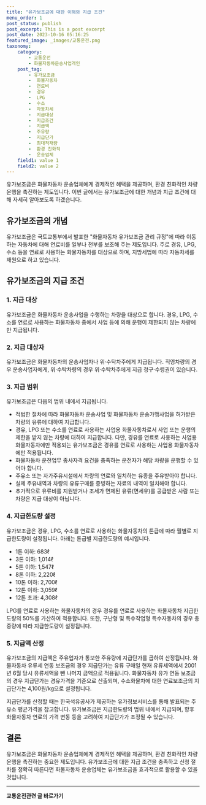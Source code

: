 ```yaml
---
title: "유가보조금에 대한 이해와 지급 조건"
menu_order: 1
post_status: publish
post_excerpt: This is a post excerpt
post_date: 2023-10-16 05:16:25
featured_image: _images/교통운전.png
taxonomy:
    category:
        - 교통운전
        - 화물자동차운송사업개인
    post_tag:
        - 유가보조금
        -  화물자동차
        -  연료비
        -  경유
        -  LPG
        -  수소
        -  자동차세
        -  지급대상
        -  지급조건
        -  지급액
        -  주유량
        -  지급단가
        -  최대적재량
        -  환경 친화적
        -  운송업체
    field1: value 1
    field2: value 2
---
```



유가보조금은 화물자동차 운송업체에게 경제적인 혜택을 제공하며, 환경 친화적인 차량 운행을 촉진하는 제도입니다. 이번 글에서는 유가보조금에 대한 개념과 지급 조건에 대해 자세히 알아보도록 하겠습니다.

## 유가보조금의 개념

유가보조금은 국토교통부에서 발표한 "화물자동차 유가보조금 관리 규정"에 따라 이동하는 자동차에 대해 연료비를 일부나 전부를 보조해 주는 제도입니다. 주로 경유, LPG, 수소 등을 연료로 사용하는 화물자동차를 대상으로 하며, 지방세법에 따라 자동차세를 재원으로 하고 있습니다.

## 유가보조금의 지급 조건

### 1. 지급 대상

유가보조금은 화물자동차 운송사업을 수행하는 차량을 대상으로 합니다. 경유, LPG, 수소를 연료로 사용하는 화물자동차 중에서 사업 등에 의해 운행이 제한되지 않는 차량에만 지급됩니다.

### 2. 지급 대상자

유가보조금은 화물자동차의 운송사업자나 위·수탁차주에게 지급됩니다. 직영차량의 경우 운송사업자에게, 위·수탁차량의 경우 위·수탁차주에게 지급 청구·수령권이 있습니다.

### 3. 지급 범위

유가보조금은 다음의 범위 내에서 지급됩니다.

- 적법한 절차에 따라 화물자동차 운송사업 및 화물자동차 운송가맹사업을 허가받은 차량의 유류에 대하여 지급합니다.
- 경유, LPG 또는 수소를 연료로 사용하는 사업용 화물자동차로서 사업 또는 운행의 제한을 받지 않는 차량에 대하여 지급합니다. 다만, 경유를 연료로 사용하는 사업용 화물자동차에만 적용되는 유가보조금은 경유를 연료로 사용하는 사업용 화물자동차에만 적용됩니다.
- 화물자동차 운전업무 종사자격 요건을 충족하는 운전자가 해당 차량을 운행할 수 있어야 합니다.
- 주유소 또는 자가주유시설에서 차량의 연료와 일치하는 유종을 주유받아야 합니다.
- 실제 주유내역과 차량의 유류구매를 증빙하는 자료의 내역이 일치해야 합니다.
- 추가적으로 유류비를 지원받거나 조세가 면제된 유류(면세유)를 공급받은 사람 또는 차량은 지급 대상이 아닙니다.

### 4. 지급한도량 설정

유가보조금은 경유, LPG, 수소를 연료로 사용하는 화물자동차의 톤급에 따라 월별로 지급한도량이 설정됩니다. 아래는 톤급별 지급한도량의 예시입니다.

- 1톤 이하: 683ℓ
- 3톤 이하: 1,014ℓ
- 5톤 이하: 1,547ℓ
- 8톤 이하: 2,220ℓ
- 10톤 이하: 2,700ℓ
- 12톤 이하: 3,059ℓ
- 12톤 초과: 4,308ℓ

LPG를 연료로 사용하는 화물자동차의 경우 경유를 연료로 사용하는 화물자동차 지급한도량의 50%를 가산하여 적용합니다. 또한, 구난형 및 특수작업형 특수자동차의 경우 총중량에 따라 지급한도량이 설정됩니다.

### 5. 지급액 산정

유가보조금의 지급액은 주유업자가 통보한 주유량에 지급단가를 곱하여 산정됩니다. 화물자동차 유류세 연동 보조금의 경우 지급단가는 유류 구매일 현재 유류세액에서 2001년 6월 당시 유류세액을 뺀 나머지 금액으로 적용됩니다. 화물자동차 유가 연동 보조금의 경우 지급단가는 경유가격을 기준으로 산출되며, 수소화물차에 대한 연료보조금의 지급단가는 4,100원/kg으로 설정됩니다.

지급단가를 산정할 때는 한국석유공사가 제공하는 유가정보서비스를 통해 발표되는 주유소 평균가격을 참고합니다. 유가보조금은 지급한도량의 범위 내에서 지급되며, 향후 화물자동차 연료의 가격 변동 등을 고려하여 지급단가가 조정될 수 있습니다.

## 결론

유가보조금은 화물자동차 운송업체에게 경제적인 혜택을 제공하며, 환경 친화적인 차량 운행을 촉진하는 중요한 제도입니다. 유가보조금에 대한 지급 조건을 충족하고 신청 절차를 정확히 따른다면 화물자동차 운송업체는 유가보조금을 효과적으로 활용할 수 있을 것입니다.


<!-- wp:separator -->
<hr class="wp-block-separator has-alpha-channel-opacity"/>
<!-- /wp:separator -->
<!-- wp:group {"backgroundColor":"base","layout":{"type":"constrained"}} -->
<div class="wp-block-group has-base-background-color has-background"><!-- wp:paragraph {"align":"center","fontSize":"large"} -->
<p class="has-text-align-center has-large-font-size"><strong>교통운전관련 글 바로가기</strong></p>
<!-- /wp:paragraph -->


<!-- wp:latest-posts{"categories": [{"id": 1440, "count": 19, "description": "", "link": "https://uknowlaw.com/category/%ea%b5%90%ed%86%b5%ec%9a%b4%ec%a0%84/", "name": "교통운전", "slug": "교통운전", "taxonomy": "category", "parent": 0, "meta": [],"_links":{"self":[{"href":"https://uknowlaw.com/wp-
json/wp/v2/categories/1440"}],"collection":[{"href":"https://uknowlaw.com/wp-json/wp/v2/categories"}],"about":[{"href":"https://uknowlaw.com/wp-
json/wp/v2/taxonomies/category"}],"wp:post_type":[{"href":"https://uknowlaw.com/wp-json/wp/v2/posts?categories=
1440"}],"curies":[{"name":"wp","href":"https://api.w.org/{rel}","templated":true}]}}],"postsToShow":100,"excerptLength":28,"postLayout":"grid","columns":2,"featuredImageAlign":"left","featuredImageSizeSlug":"large","fontSize":"medium"} /-->
</div>
<!-- /wp:group -->
    